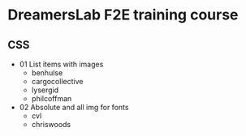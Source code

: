 # DreamersLab F2E training course

## CSS

- 01 List items with images
  - benhulse
  - cargocollective
  - lysergid
  - philcoffman
- 02 Absolute and all img for fonts
  - cvl
  - chriswoods
